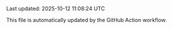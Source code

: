 Last updated: 2025-10-12 11:08:24 UTC

This file is automatically updated by the GitHub Action workflow.

